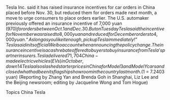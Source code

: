 Tesla Inc. said it has raised insurance incentives for car orders in China placed before Nov. 30, but reduced them for orders made next month, a move to urge consumers to place orders earlier.
The U.S. automaker previously offered an insurance incentive of 7,000 yuan ($970) for orders between Oct. 1 and Dec. 30. But on Tuesday Tesla said the incentive for November was raised to 8,000 yuan and reduced for December orders to 4,000 yuan.
“As long as you like it enough, pick up Tesla immediately!” Tesla said in its official Weibo account when announcing the policy change.
The insurance incentive is a cash rebate offered to buyers to buy insurance from Tesla’s partner insurers.
Tesla delivered 71,704 China-made electric vehicles (EVs) in October, down 14% from a record high in September, according to the China Passenger Car Association last week.
Tesla also slashed starter prices in China for Model 3 and Model Y cars and closed what had been its flagship showroom in the country last month.
($1 = 7.2403 yuan)
(Reporting by Zhang Yan and Brenda Goh in Shanghai, Liz Lee and the Beijing newsroom; editing by Jacqueline Wong and Tom Hogue)

Topics
China
Tesla
